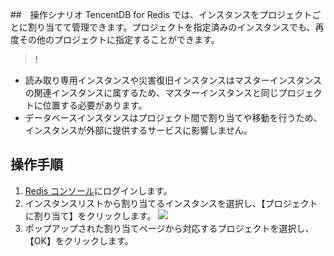﻿##　操作シナリオ
TencentDB for Redis では、インスタンスをプロジェクトごとに割り当てて管理できます。プロジェクトを指定済みのインスタンスでも、再度その他のプロジェクトに指定することができます。
>!
- 読み取り専用インスタンスや災害復旧インスタンスはマスターインスタンスの関連インスタンスに属するため、マスターインスタンスと同じプロジェクトに位置する必要があります。
- データベースインスタンスはプロジェクト間で割り当てや移動を行うため、インスタンスが外部に提供するサービスに影響しません。


## 操作手順
1. [Redis コンソール](https://console.cloud.tencent.com/redis)にログインします。
2. インスタンスリストから割り当てるインスタンスを選択し、【プロジェクトに割り当て】をクリックします。
![](https://main.qcloudimg.com/raw/249c48c8ccee8babcf299cd603e2c490.png)
3. ポップアップされた割り当てページから対応するプロジェクトを選択し、【OK】をクリックします。

